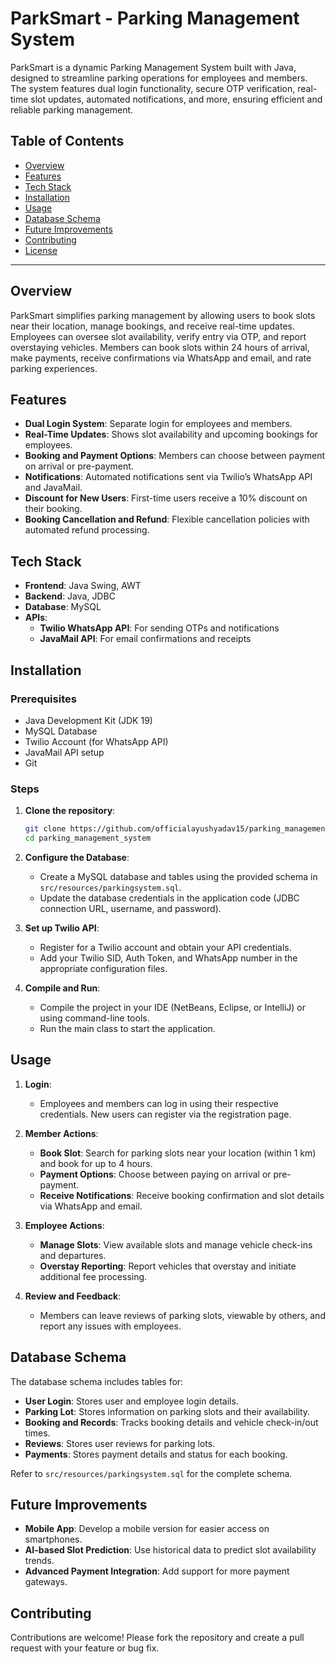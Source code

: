 # ParkSmart - Parking Management System

ParkSmart is a dynamic Parking Management System built with Java, designed to streamline parking operations for employees and members. The system features dual login functionality, secure OTP verification, real-time slot updates, automated notifications, and more, ensuring efficient and reliable parking management.

## Table of Contents

- [Overview](#overview)
- [Features](#features)
- [Tech Stack](#tech-stack)
- [Installation](#installation)
- [Usage](#usage)
- [Database Schema](#database-schema)
- [Future Improvements](#future-improvements)
- [Contributing](#contributing)
- [License](#license)

---

## Overview

ParkSmart simplifies parking management by allowing users to book slots near their location, manage bookings, and receive real-time updates. Employees can oversee slot availability, verify entry via OTP, and report overstaying vehicles. Members can book slots within 24 hours of arrival, make payments, receive confirmations via WhatsApp and email, and rate parking experiences.

## Features

- **Dual Login System**: Separate login for employees and members.
- **Real-Time Updates**: Shows slot availability and upcoming bookings for employees.
- **Booking and Payment Options**: Members can choose between payment on arrival or pre-payment.
- **Notifications**: Automated notifications sent via Twilio’s WhatsApp API and JavaMail.
- **Discount for New Users**: First-time users receive a 10% discount on their booking.
- **Booking Cancellation and Refund**: Flexible cancellation policies with automated refund processing.

## Tech Stack

- **Frontend**: Java Swing, AWT
- **Backend**: Java, JDBC
- **Database**: MySQL
- **APIs**:
  - **Twilio WhatsApp API**: For sending OTPs and notifications
  - **JavaMail API**: For email confirmations and receipts

## Installation

### Prerequisites

- Java Development Kit (JDK 19)
- MySQL Database
- Twilio Account (for WhatsApp API)
- JavaMail API setup
- Git

### Steps

1. **Clone the repository**:
   ```bash
   git clone https://github.com/officialayushyadav15/parking_management_system.git
   cd parking_management_system

   ```

2. **Configure the Database**:
   - Create a MySQL database and tables using the provided schema in `src/resources/parkingsystem.sql`.
   - Update the database credentials in the application code (JDBC connection URL, username, and password).

3. **Set up Twilio API**:
   - Register for a Twilio account and obtain your API credentials.
   - Add your Twilio SID, Auth Token, and WhatsApp number in the appropriate configuration files.

4. **Compile and Run**:
   - Compile the project in your IDE (NetBeans, Eclipse, or IntelliJ) or using command-line tools.
   - Run the main class to start the application.

## Usage

1. **Login**:
   - Employees and members can log in using their respective credentials. New users can register via the registration page.

2. **Member Actions**:
   - **Book Slot**: Search for parking slots near your location (within 1 km) and book for up to 4 hours.
   - **Payment Options**: Choose between paying on arrival or pre-payment.
   - **Receive Notifications**: Receive booking confirmation and slot details via WhatsApp and email.

3. **Employee Actions**:
   - **Manage Slots**: View available slots and manage vehicle check-ins and departures.
   - **Overstay Reporting**: Report vehicles that overstay and initiate additional fee processing.

4. **Review and Feedback**:
   - Members can leave reviews of parking slots, viewable by others, and report any issues with employees.

## Database Schema

The database schema includes tables for:
- **User Login**: Stores user and employee login details.
- **Parking Lot**: Stores information on parking slots and their availability.
- **Booking and Records**: Tracks booking details and vehicle check-in/out times.
- **Reviews**: Stores user reviews for parking lots.
- **Payments**: Stores payment details and status for each booking.

Refer to `src/resources/parkingsystem.sql` for the complete schema.

## Future Improvements

- **Mobile App**: Develop a mobile version for easier access on smartphones.
- **AI-based Slot Prediction**: Use historical data to predict slot availability trends.
- **Advanced Payment Integration**: Add support for more payment gateways.

## Contributing

Contributions are welcome! Please fork the repository and create a pull request with your feature or bug fix.


